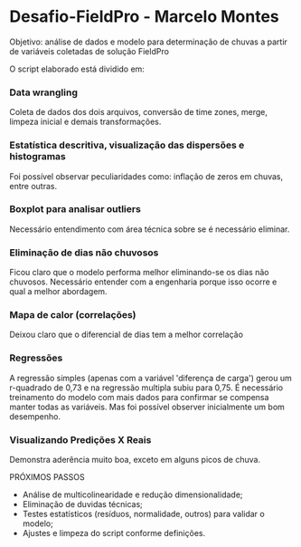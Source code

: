# Desafio-FieldPro - Marcelo Montes

Objetivo: análise de dados e modelo para determinação de chuvas a partir de variáveis coletadas de solução FieldPro

O script elaborado está dividido em:

### Data wrangling
Coleta de dados dos dois arquivos, conversão de time zones, merge, limpeza inicial e demais transformações.

### Estatística descritiva, visualização das dispersões e histogramas
Foi possível observar peculiaridades como: inflação de zeros em chuvas, entre outras.
  
### Boxplot para analisar outliers
Necessário entendimento com área técnica sobre se é necessário eliminar.

### Eliminação de dias não chuvosos 
Ficou claro que o modelo performa melhor eliminando-se os dias não chuvosos. Necessário entender com a engenharia porque isso ocorre e qual a melhor abordagem.

### Mapa de calor (correlações)
Deixou claro que o diferencial de dias tem a melhor correlação

### Regressões
A regressão simples (apenas com a variável 'diferença de carga') gerou um r-quadrado de 0,73 e na regressão multipla subiu para 0,75.
É necessário treinamento do modelo com mais dados para confirmar se compensa manter todas as variáveis. Mas foi possível observer inicialmente um bom desempenho.

### Visualizando Predições X Reais
Demonstra aderência muito boa, exceto em alguns picos de chuva.

PRÓXIMOS PASSOS
- Análise de multicolinearidade e redução dimensionalidade;
- Eliminação de duvidas técnicas;
- Testes estatísticos (resíduos, normalidade, outros) para validar o modelo;
- Ajustes e limpeza do script conforme definições.



